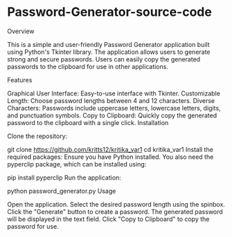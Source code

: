 # Password-Generator-source-code
Overview

This is a simple and user-friendly Password Generator application built using Python's Tkinter library. The application allows users to generate strong and secure passwords. Users can easily copy the generated passwords to the clipboard for use in other applications.

Features

Graphical User Interface: Easy-to-use interface with Tkinter.
Customizable Length: Choose password lengths between 4 and 12 characters.
Diverse Characters: Passwords include uppercase letters, lowercase letters, digits, and punctuation symbols.
Copy to Clipboard: Quickly copy the generated password to the clipboard with a single click.
Installation

Clone the repository:

git clone https://github.com/kritts12/kritika_var1
cd kritika_var1
Install the required packages: Ensure you have Python installed. You also need the pyperclip package, which can be installed using:

pip install pyperclip
Run the application:

python password_generator.py
Usage

Open the application.
Select the desired password length using the spinbox.
Click the "Generate" button to create a password.
The generated password will be displayed in the text field.
Click "Copy to Clipboard" to copy the password for use.
